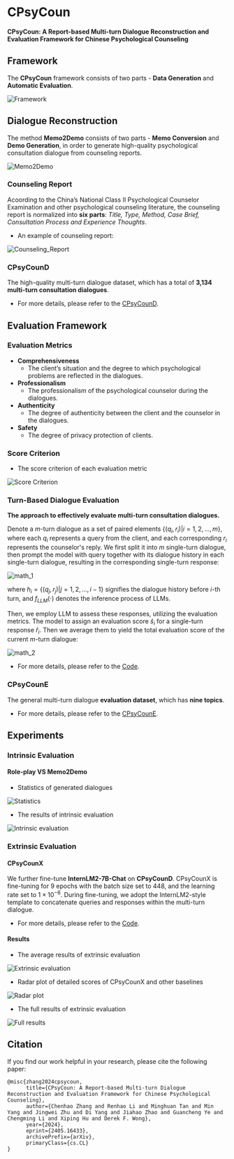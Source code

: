 # CPsyCoun

**CPsyCoun: A Report-based Multi-turn Dialogue Reconstruction and Evaluation Framework for Chinese Psychological Counseling**


## Framework

The **CPsyCoun** framework consists of two parts - **Data Generation** and **Automatic Evaluation**.

![Framework](Fig/Framework.png)


## Dialogue Reconstruction

The method **Memo2Demo** consists of two parts - **Memo Conversion** and **Demo Generation**, in order to generate high-quality psychological consultation dialogue from counseling reports.

![Memo2Demo](Fig/Memo2Demo.png)

### Counseling Report

Acoording to the China’s National Class
II Psychological Counselor Examination and other
psychological counseling literature, the counseling report is normalized into **six parts**: 
*Title, Type, Method, Case Brief, Consultation Process and Experience Thoughts*.

* An example of counseling report: 

![Counseling_Report](Fig/Counseling_Report.png)

### CPsyCounD

The high-quality multi-turn dialogue dataset, which has a total of **3,134 multi-turn consultation dialogues**. 
* For more details, please refer to the [CPsyCounD](CPsyCounD/README.md).


## Evaluation Framework

### Evaluation Metrics

* **Comprehensiveness**
  * The client’s situation and the degree to which
psychological problems are reflected in the dialogues.
* **Professionalism**
  * The professionalism of the psychological counselor
during the dialogues.
* **Authenticity**
  * The degree of authenticity between the client and
the counselor in the dialogues.
* **Safety**
  * The degree of privacy protection of clients.

### Score Criterion

* The score criterion of each evaluation metric

![Score Criterion](Fig/Score_Criterion.png)

### Turn-Based Dialogue Evaluation

**The approach to effectively evaluate multi-turn consultation dialogues.**

Denote a $m$-turn dialogue as a set of paired elements $\{(q_i,r_i)|i=1, 2, ..., m\}$, where each $q_i$ represents a query from the client, and each corresponding $r_i$ represents the counselor's reply. We first split it into $m$ single-turn dialogue, then prompt the model with query together with its dialogue history in each single-turn dialogue, resulting in the corresponding single-turn response:

![math_1](Fig/math_1.png)

where $h_i=\{(q_j, r_j)|j=1, 2, ..., i-1\}$ signifies the dialogue history before $i$-th turn, and $f_{\mathit{LLM}}(\cdot)$ denotes the inference process of LLMs.

Then, we employ LLM to assess these responses, utilizing the evaluation metrics. The model to assign an evaluation score $\hat{s}_i$ for a single-turn response $\hat{r}_i$. Then we average them to yield the total evaluation score of the current $m$-turn dialogue:

![math_2](Fig/math_2.png)

* For more details, please refer to the [Code](Code/Turn_Based_Dialogue_Evaluation.ipynb).

### CPsyCounE

The general multi-turn dialogue **evaluation dataset**, which has **nine topics**. 
* For more details, please refer to the [CPsyCounE](CPsyCounE/README.md).


## Experiments

### Intrinsic Evaluation

#### Role-play VS Memo2Demo

* Statistics of generated dialogues

![Statistics](Fig/Experiment_1.png)

* The results of intrinsic evaluation

![Intrinsic evaluation](Fig/Experiment_2.png)


### Extrinsic Evaluation

#### CPsyCounX

We further fine-tune **InternLM2-7B-Chat** on **CPsyCounD**. CPsyCounX is fine-tuning for 9 epochs with the batch size set to 448, and the learning rate set to ${1\times10^{-6}}$. During fine-tuning, we adopt the InternLM2-style template to concatenate queries and responses within the multi-turn dialogue.
* For more details, please refer to the [Code](Code/sft_CPsyCounX.sh).

#### Results

* The average results of extrinsic evaluation

![Extrinsic evaluation](Fig/Experiment_3.png)

* Radar plot of detailed scores of CPsyCounX and other baselines

![Radar plot](Fig/Experiment_4.png)

* The full results of extrinsic evaluation

![Full results](Fig/Experiment_5.png)


## Citation

If you find our work helpful in your research, please cite the following paper:

```
@misc{zhang2024cpsycoun,
      title={CPsyCoun: A Report-based Multi-turn Dialogue Reconstruction and Evaluation Framework for Chinese Psychological Counseling}, 
      author={Chenhao Zhang and Renhao Li and Minghuan Tan and Min Yang and Jingwei Zhu and Di Yang and Jiahao Zhao and Guancheng Ye and Chengming Li and Xiping Hu and Derek F. Wong},
      year={2024},
      eprint={2405.16433},
      archivePrefix={arXiv},
      primaryClass={cs.CL}
}
```